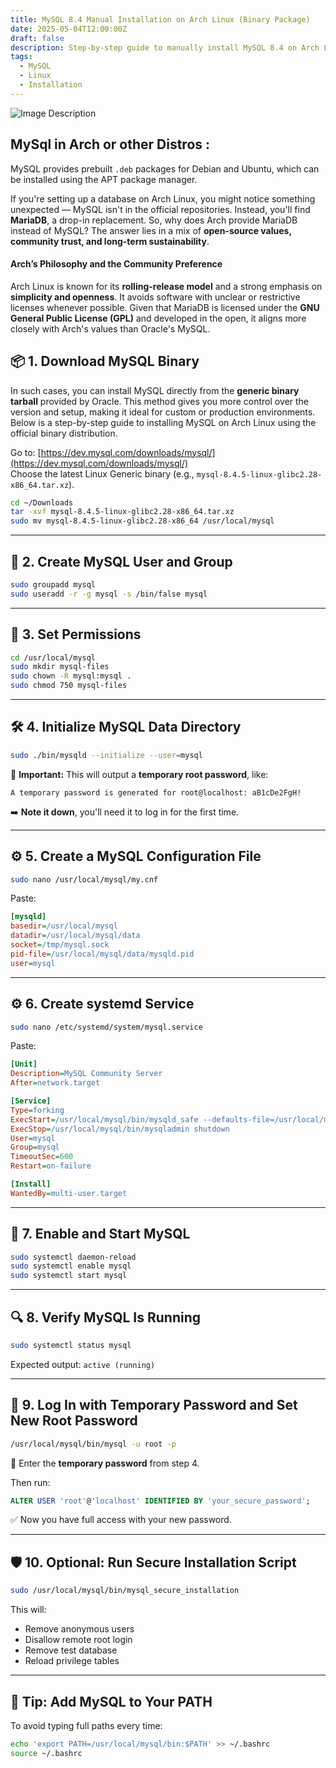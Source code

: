 ```yaml
---
title: MySQL 8.4 Manual Installation on Arch Linux (Binary Package)
date: 2025-05-04T12:00:00Z
draft: false
description: Step-by-step guide to manually install MySQL 8.4 on Arch Linux using the official binary tarball.
tags:
  - MySQL
  - Linux
  - Installation
---
```


![Image Description](/blog/images/arch_mysql.png)
##  MySql in Arch or other Distros :

MySQL provides prebuilt `.deb` packages for Debian and Ubuntu, which can be installed using the APT package manager.

If you're setting up a database on Arch Linux, you might notice something unexpected — MySQL isn't in the official repositories. Instead, you'll find **MariaDB**, a drop-in replacement. So, why does Arch provide MariaDB instead of MySQL? The answer lies in a mix of **open-source values, community trust, and long-term sustainability**.

#### Arch’s Philosophy and the Community Preference

Arch Linux is known for its **rolling-release model** and a strong emphasis on **simplicity and openness**. It avoids software with unclear or restrictive licenses whenever possible. Given that MariaDB is licensed under the **GNU General Public License (GPL)** and developed in the open, it aligns more closely with Arch's values than Oracle's MySQL.

## 📦 1. Download MySQL Binary

In such cases, you can install MySQL directly from the **generic binary tarball** provided by Oracle. This method gives you more control over the version and setup, making it ideal for custom or production environments. Below is a step-by-step guide to installing MySQL on Arch Linux using the official binary distribution.

Go to: [https://dev.mysql.com/downloads/mysql/](https://dev.mysql.com/downloads/mysql/)  
Choose the latest Linux Generic binary (e.g., `mysql-8.4.5-linux-glibc2.28-x86_64.tar.xz`).

```bash
cd ~/Downloads
tar -xvf mysql-8.4.5-linux-glibc2.28-x86_64.tar.xz
sudo mv mysql-8.4.5-linux-glibc2.28-x86_64 /usr/local/mysql
```

---

## 👤 2. Create MySQL User and Group

```bash
sudo groupadd mysql
sudo useradd -r -g mysql -s /bin/false mysql
```

---

## 🔧 3. Set Permissions

```bash
cd /usr/local/mysql
sudo mkdir mysql-files
sudo chown -R mysql:mysql .
sudo chmod 750 mysql-files
```

---

## 🛠️ 4. Initialize MySQL Data Directory

```bash
sudo ./bin/mysqld --initialize --user=mysql
```

🔐 **Important:** This will output a **temporary root password**, like:

```
A temporary password is generated for root@localhost: aB1cDe2FgH!
```

➡️ **Note it down**, you'll need it to log in for the first time.

---

## ⚙️ 5. Create a MySQL Configuration File

```bash
sudo nano /usr/local/mysql/my.cnf
```

Paste:

```ini
[mysqld]
basedir=/usr/local/mysql
datadir=/usr/local/mysql/data
socket=/tmp/mysql.sock
pid-file=/usr/local/mysql/data/mysqld.pid
user=mysql
```

---

## ⚙️ 6. Create systemd Service

```bash
sudo nano /etc/systemd/system/mysql.service
```

Paste:

```ini
[Unit]
Description=MySQL Community Server
After=network.target

[Service]
Type=forking
ExecStart=/usr/local/mysql/bin/mysqld_safe --defaults-file=/usr/local/mysql/my.cnf
ExecStop=/usr/local/mysql/bin/mysqladmin shutdown
User=mysql
Group=mysql
TimeoutSec=600
Restart=on-failure

[Install]
WantedBy=multi-user.target
```

---

## 🔄 7. Enable and Start MySQL

```bash
sudo systemctl daemon-reload
sudo systemctl enable mysql
sudo systemctl start mysql
```

---

## 🔍 8. Verify MySQL Is Running

```bash
sudo systemctl status mysql
```

Expected output: `active (running)`

---

## 🔐 9. Log In with Temporary Password and Set New Root Password

```bash
/usr/local/mysql/bin/mysql -u root -p
```

🔑 Enter the **temporary password** from step 4.

Then run:

```sql
ALTER USER 'root'@'localhost' IDENTIFIED BY 'your_secure_password';
```

✅ Now you have full access with your new password.

---

## 🛡️ 10. Optional: Run Secure Installation Script

```bash
sudo /usr/local/mysql/bin/mysql_secure_installation
```

This will:
- Remove anonymous users
- Disallow remote root login
- Remove test database
- Reload privilege tables

---

## 🧠 Tip: Add MySQL to Your PATH

To avoid typing full paths every time:

```bash
echo 'export PATH=/usr/local/mysql/bin:$PATH' >> ~/.bashrc
source ~/.bashrc
```